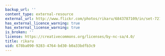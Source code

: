 ```yaml
---
backup_url: ''
content_type: external-resource
external_url: http://www.flickr.com/photos/rikaru/6843787109/in/set-72157629237289151/
has_external_licence_warning: true
has_external_license_warning: true
is_broken: ''
license: https://creativecommons.org/licenses/by-nc-sa/4.0/
title: rikaru
uid: 678ba090-9283-4764-bd30-b0a33bdfb3c9
---
```

